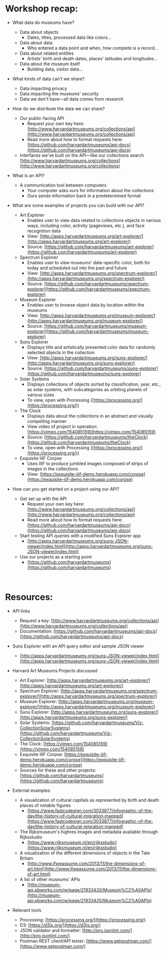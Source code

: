 # Workshop recap:


- What data do museums have?
  - Data about objects
    - Dates, titles, processed data like colors...
  - Data about data
    - Who entered a data point and when, how complete is a record...
  - Data about related entities
    - Artists' birth and death dates, places' latitudes and longitudes...
  - Data about the museum itself
    - Building data, visitor data...


- What kinds of data can't we share?
  - Data impacting privacy
  - Data impacting the museums' security
  - Data we don't have&mdash;all data comes from research


- How do we distribute the data we can share?
  - Our public-facing API
    - Request your own key here: [http://www.harvardartmuseums.org/collections/api](http://www.harvardartmuseums.org/collections/api)
    - Read more about how to format requests here: [https://github.com/harvardartmuseums/api-docs](https://github.com/harvardartmuseums/api-docs)
  - Interfaces we've built on the API&mdash;like our collections search [http://www.harvardartmuseums.org/collections](http://www.harvardartmuseums.org/collections)


- What is an API?
  - A communication tool between computers
    - Your computer asks ours for information about the collections
    - Ours sends information back in a predetermined format


- What are some examples of projects you can build with our API?
  - Art Explorer
    - Enables user to view data related to collections objects in various ways, including color, activity (pageviews, etc.), and face recognition data
    - View: [http://apps.harvardartmuseums.org/art-explorer/](http://apps.harvardartmuseums.org/art-explorer/)
    - Source: [https://github.com/harvardartmuseums/art-explorer](https://github.com/harvardartmuseums/art-explorer)
  - Spectrum Explorer
    - Enables user to view museums' date-specific color, both for today and scheduled out into the past and future
    - View: [http://apps.harvardartmuseums.org/spectrum-explorer/](http://apps.harvardartmuseums.org/spectrum-explorer/)
    - Source: [https://github.com/harvardartmuseums/spectrum-explorer](https://github.com/harvardartmuseums/spectrum-explorer)
  - Museum Explorer
    - Enables user to browse object data by location within the museums
    - View: [http://apps.harvardartmuseums.org/museum-explorer/](http://apps.harvardartmuseums.org/museum-explorer/)
    - Source: [https://github.com/harvardartmuseums/museum-explorer](https://github.com/harvardartmuseums/museum-explorer)
  - Suns Explorer
    - Displays title and artistically presented color data for randomly selected objects in the collection
    - View: [http://apps.harvardartmuseums.org/suns-explorer/](http://apps.harvardartmuseums.org/suns-explorer/)
    - Source: [https://github.com/harvardartmuseums/suns-explorer](https://github.com/harvardartmuseums/suns-explorer)
  - Solar Systems
    - Displays collections of objects sorted by classification, year, etc., as solar systems, with subcategories as orbiting planets of various sizes
    - To view, open with Processing ([https://processing.org/](https://processing.org/)) 
  - The Clock
    - Displays data about the collections in an abstract and visually compelling manner
    - View video of project in operation: [https://vimeo.com/154085159](https://vimeo.com/154085159)
    - Source: [https://github.com/harvardartmuseums/theClock](https://github.com/harvardartmuseums/theClock)
    - To view, open with Processing ([https://processing.org/](https://processing.org/))  
  - Exquisite IIIF Corpse
    - Uses IIIF to produce jumbled images composed of strips of images in the collections
    - View: [https://exquisite-iiif-demo.herokuapp.com/corpse](https://exquisite-iiif-demo.herokuapp.com/corpse)


- How can you get started on a project using our API?
  - Get set up with the API
    - Request your own key here: [http://www.harvardartmuseums.org/collections/api](http://www.harvardartmuseums.org/collections/api)
    - Read more about how to format requests here: [https://github.com/harvardartmuseums/api-docs](https://github.com/harvardartmuseums/api-docs)
  - Start testing API queries with a modified Suns Explorer app
    - [http://apps.harvardartmuseums.org/suns-JSON-viewer/index.html](http://apps.harvardartmuseums.org/suns-JSON-viewer/index.html)
  - Use our projects as a starting point
    - [https://github.com/harvardartmuseums](https://github.com/harvardartmuseums)




 
# Resources:


- API links
  - Request a key: [http://www.harvardartmuseums.org/collections/api](http://www.harvardartmuseums.org/collections/api)
  - Documentation: [https://github.com/harvardartmuseums/api-docs](https://github.com/harvardartmuseums/api-docs)


- Suns Explorer with an API query editor and sample JSON viewer
  - [http://apps.harvardartmuseums.org/suns-JSON-viewer/index.html](http://apps.harvardartmuseums.org/suns-JSON-viewer/index.html)


- Harvard Art Museums Projects discussed
  - Art Explorer: [http://apps.harvardartmuseums.org/art-explorer/](http://apps.harvardartmuseums.org/art-explorer/)
  - Spectrum Explorer: [http://apps.harvardartmuseums.org/spectrum-explorer/](http://apps.harvardartmuseums.org/spectrum-explorer/)
  - Museum Explorer: [http://apps.harvardartmuseums.org/museum-explorer/](http://apps.harvardartmuseums.org/museum-explorer/)
  - Suns Explorer: [http://apps.harvardartmuseums.org/suns-explorer/](http://apps.harvardartmuseums.org/suns-explorer/)
  - Solar Systems: [https://github.com/harvardartmuseums/Viz-CollectionSolarSystems](https://github.com/harvardartmuseums/Viz-CollectionSolarSystems)
  - The Clock: [https://vimeo.com/154085159](https://vimeo.com/154085159)
  - Exquisite IIIF Corpse: [https://exquisite-iiif-demo.herokuapp.com/corpse](https://exquisite-iiif-demo.herokuapp.com/corpse)
  - Sources for these and other projects: [https://github.com/harvardartmuseums](https://github.com/harvardartmuseums)


- External examples
  - A visualization of cultural capitals as represented by birth and death places of notable figures
    - [https://www.fastcodesign.com/3033877/infographic-of-the-day/the-history-of-cultural-migration-mapped](https://www.fastcodesign.com/3033877/infographic-of-the-day/the-history-of-cultural-migration-mapped)
  - The Rijksmuseum's highres images and metadata available through Rijksstudio
    - [https://www.rijksmuseum.nl/en/rijksstudio](https://www.rijksmuseum.nl/en/rijksstudio)
  - A visualization of the different dimensions of objects in the Tate Britain
    - [http://www.ifweassume.com/2013/11/the-dimensions-of-art.html](http://www.ifweassume.com/2013/11/the-dimensions-of-art.html)
  - A list of other museums' APIs
    - [http://museum-api.pbworks.com/w/page/21933420/Museum%C2%A0APIs](http://museum-api.pbworks.com/w/page/21933420/Museum%C2%A0APIs)


- Relevant tools
  - Processing: [https://processing.org/](https://processing.org/)
  - D3: [https://d3js.org/](https://d3js.org/)
  - JSON validator and formatter: [http://pro.jsonlint.com/](http://pro.jsonlint.com/)
  - Postman REST client/API tester: [https://www.getpostman.com/](https://www.getpostman.com/)

